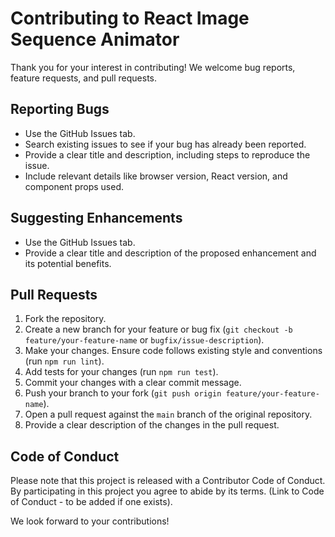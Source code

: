 # Contributing to React Image Sequence Animator

Thank you for your interest in contributing! We welcome bug reports, feature requests, and pull requests.

## Reporting Bugs

-   Use the GitHub Issues tab.
-   Search existing issues to see if your bug has already been reported.
-   Provide a clear title and description, including steps to reproduce the issue.
-   Include relevant details like browser version, React version, and component props used.

## Suggesting Enhancements

-   Use the GitHub Issues tab.
-   Provide a clear title and description of the proposed enhancement and its potential benefits.

## Pull Requests

1.  Fork the repository.
2.  Create a new branch for your feature or bug fix (`git checkout -b feature/your-feature-name` or `bugfix/issue-description`).
3.  Make your changes. Ensure code follows existing style and conventions (run `npm run lint`).
4.  Add tests for your changes (run `npm run test`).
5.  Commit your changes with a clear commit message.
6.  Push your branch to your fork (`git push origin feature/your-feature-name`).
7.  Open a pull request against the `main` branch of the original repository.
8.  Provide a clear description of the changes in the pull request.

## Code of Conduct

Please note that this project is released with a Contributor Code of Conduct. By participating in this project you agree to abide by its terms. (Link to Code of Conduct - to be added if one exists).

We look forward to your contributions!
